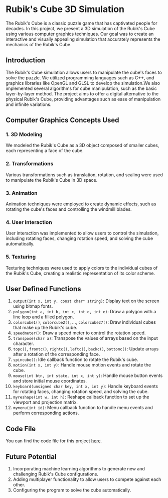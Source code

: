 # Rubik's Cube 3D Simulation

The Rubik's Cube is a classic puzzle game that has captivated people for decades. In this project, we present a 3D simulation of the Rubik's Cube using various computer graphics techniques. Our goal was to create an interactive and visually appealing simulation that accurately represents the mechanics of the Rubik's Cube.

## Introduction

The Rubik's Cube simulation allows users to manipulate the cube's faces to solve the puzzle. We utilized programming languages such as C++, and graphics libraries like OpenGL and GLSL to develop the simulation.We also implemented several algorithms for cube manipulation, such as the basic layer-by-layer method. The project aims to offer a digital alternative to the physical Rubik's Cube, providing advantages such as ease of manipulation and infinite variations.

## Computer Graphics Concepts Used

### 1. 3D Modeling
We modeled the Rubik's Cube as a 3D object composed of smaller cubes, each representing a face of the cube.

### 2. Transformations
Various transformations such as translation, rotation, and scaling were used to manipulate the Rubik's Cube in 3D space.

### 3. Animation
Animation techniques were employed to create dynamic effects, such as rotating the cube's faces and controlling the windmill blades.

### 4. User Interaction
User interaction was implemented to allow users to control the simulation, including rotating faces, changing rotation speed, and solving the cube automatically.

### 5. Texturing
Texturing techniques were used to apply colors to the individual cubes of the Rubik's Cube, creating a realistic representation of its color scheme.

## User Defined Functions

1. `output(int x, int y, const char* string)`: Display text on the screen using bitmap fonts.
2. `polygon(int a, int b, int c, int d, int e)`: Draw a polygon with a line loop and a filled polygon.
3. `colorcube1()`, `colorcube2()`, ..., `colorcube27()`: Draw individual cubes that make up the Rubik's cube.
4. `speedmeter()`: Draw a speed meter to control the rotation speed.
5. `transpose(char a)`: Transpose the values of arrays based on the input character.
6. `topc()`, `frontc()`, `rightc()`, `leftc()`, `backc()`, `bottomc()`: Update arrays after a rotation of the corresponding face.
7. `spincube()`: Idle callback function to rotate the Rubik's cube.
8. `motion(int x, int y)`: Handle mouse motion events and rotate the cube.
9. `mouse(int btn, int state, int x, int y)`: Handle mouse button events and store initial mouse coordinates.
10. `keyboard(unsigned char key, int x, int y)`: Handle keyboard events for rotating faces, changing rotation speed, and solving the cube.
11. `myreshape(int w, int h)`: Reshape callback function to set up the viewport and projection matrix.
12. `mymenu(int id)`: Menu callback function to handle menu events and perform corresponding actions.

## Code File

You can find the code file for this project [here](Code.cpp).

## Future Potential

1. Incorporating machine learning algorithms to generate new and challenging Rubik's Cube configurations.
2. Adding multiplayer functionality to allow users to compete against each other.
3. Configuring the program to solve the cube automatically.
